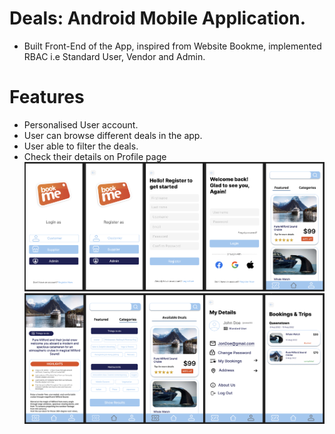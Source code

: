 # Deals: Android Mobile Application.
- Built Front-End of the App, inspired from Website Bookme, implemented RBAC i.e Standard User, Vendor and Admin.
# Features
- Personalised User account.
- User can browse different deals in the app.
- User able to filter the deals.
- Check their details on Profile page
![](screenshots/8.png)
![](screenshots/9.png)

